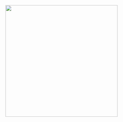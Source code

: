 <p align="center">
  <img src="https://upload.wikimedia.org/wikipedia/commons/thumb/3/35/The_C_Programming_Language_logo.svg/800px-The_C_Programming_Language_logo.svg.png"
 width="350px" height="350px"/></p>
